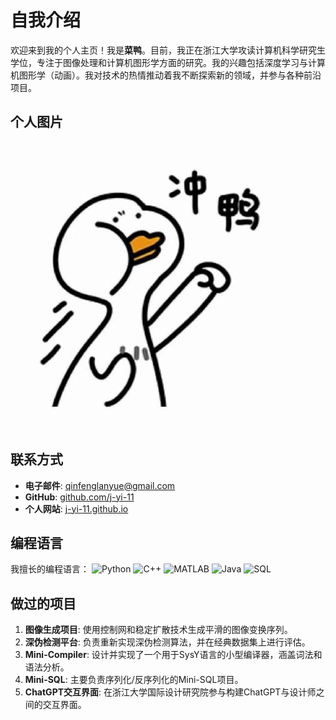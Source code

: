 # 自我介绍

欢迎来到我的个人主页！我是**菜鸭**。目前，我正在浙江大学攻读计算机科学研究生学位，专注于图像处理和计算机图形学方面的研究。我的兴趣包括深度学习与计算机图形学（动画）。我对技术的热情推动着我不断探索新的领域，并参与各种前沿项目。

## 个人图片

![我的图片](assets/caiya.png)  <!-- 确保图片文件放在 docs/assets 目录中 -->

## 联系方式

- **电子邮件**: [qinfenglanyue@gmail.com](mailto:qinfenglanyue@gmail.com)
- **GitHub**: [github.com/j-yi-11](https://github.com/j-yi-11)
- **个人网站**: [j-yi-11.github.io](https://j-yi-11.github.io)

## 编程语言

我擅长的编程语言： ![Python](https://img.shields.io/badge/Python-3776AB?style=flat&logo=python&logoColor=white) ![C++](https://img.shields.io/badge/C%2B%2B-F34B7F?style=flat&logo=c%2B%2B&logoColor=white) ![MATLAB](https://img.shields.io/badge/MATLAB-0076A8?style=flat&logo=matlab&logoColor=white) ![Java](https://img.shields.io/badge/Java-007396?style=flat&logo=java&logoColor=white) ![SQL](https://img.shields.io/badge/SQL-003B57?style=flat&logo=sql&logoColor=white)

## 做过的项目

1. **图像生成项目**: 使用控制网和稳定扩散技术生成平滑的图像变换序列。
2. **深伪检测平台**: 负责重新实现深伪检测算法，并在经典数据集上进行评估。
3. **Mini-Compiler**: 设计并实现了一个用于SysY语言的小型编译器，涵盖词法和语法分析。
4. **Mini-SQL**: 主要负责序列化/反序列化的Mini-SQL项目。
5. **ChatGPT交互界面**: 在浙江大学国际设计研究院参与构建ChatGPT与设计师之间的交互界面。



